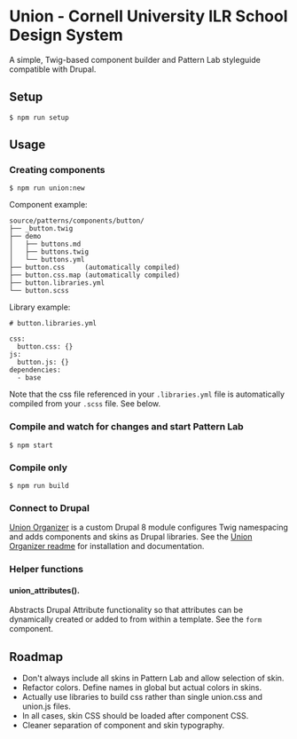 # Union - Cornell University ILR School Design System

A simple, Twig-based component builder and Pattern Lab styleguide compatible with Drupal.

## Setup

```
$ npm run setup
```

## Usage

### Creating components

```
$ npm run union:new
```

Component example:

```
source/patterns/components/button/
├── _button.twig
├── demo
│   ├── buttons.md
│   ├── buttons.twig
│   └── buttons.yml
├── button.css     (automatically compiled)
├── button.css.map (automatically compiled)
├── button.libraries.yml
└── button.scss
```

Library example:

```
# button.libraries.yml

css:
  button.css: {}
js:
  button.js: {}
dependencies:
  - base
```

Note that the css file referenced in your `.libraries.yml` file is automatically compiled from your `.scss` file. See below.

### Compile and watch for changes and start Pattern Lab

```
$ npm start
```

### Compile only

```
$ npm run build
```

### Connect to Drupal

[Union Organizer](https://github.com/ilrWebServices/union_organizer/) is a custom Drupal 8 module configures Twig namespacing and adds components and skins as Drupal libraries. See the [Union Organizer readme](https://github.com/ilrWebServices/union_organizer/blob/master/README.md) for installation and documentation.

### Helper functions

#### union_attributes().

Abstracts Drupal Attribute functionality so that attributes can be dynamically created or added to from within a template. See the `form` component.

## Roadmap

- Don't always include all skins in Pattern Lab and allow selection of skin.
- Refactor colors. Define names in global but actual colors in skins.
- Actually use libraries to build css rather than single union.css and union.js files.
- In all cases, skin CSS should be loaded after component CSS.
- Cleaner separation of component and skin typography.
